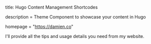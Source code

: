 title: Hugo Content Management Shortcodes

description = Theme Component to showcase your content in Hugo

homepage = "https://damien.co"


I'll provide all the tips and usage details you need from my website.
